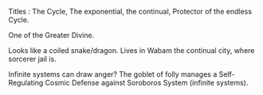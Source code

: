 Titles : The Cycle, The exponential, the continual, Protector of the endless Cycle.

One of the Greater Divine.

Looks like a coiled snake/dragon. Lives in Wabam the continual city, where sorcerer jail is.

Infinite systems can draw anger?
The goblet of folly manages a Self-Regulating Cosmic Defense against Soroboros System (infinite systems).